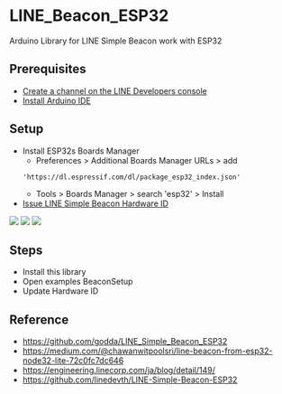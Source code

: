 # LINE_Beacon_ESP32
Arduino Library for LINE Simple Beacon work with ESP32

## Prerequisites
* [Create a channel on the LINE Developers console](https://developers.line.me/en/docs/line-login/getting-started/)
* [Install Arduino IDE](https://www.arduino.cc/en/main/software)

## Setup
* Install ESP32s Boards Manager
    * Preferences > Additional Boards Manager URLs > add
    ```
    'https://dl.espressif.com/dl/package_esp32_index.json'
    ```
    * Tools > Boards Manager > search 'esp32' > Install
* [Issue LINE Simple Beacon Hardware ID](https://admin-official.line.me/beacon/register)
<img src="https://user-images.githubusercontent.com/30001185/50584877-afe5a900-0ea4-11e9-9130-69c3c893a301.png" />
<img src="https://user-images.githubusercontent.com/30001185/50584907-e3283800-0ea4-11e9-8f3f-6645e1797785.png" />
<img src="https://user-images.githubusercontent.com/30001185/50584909-e7545580-0ea4-11e9-97f2-063cfb1bfd8d.png" />


## Steps
* Install this library
* Open examples BeaconSetup
* Update Hardware ID


## Reference
* https://github.com/godda/LINE_Simple_Beacon_ESP32
* https://medium.com/@chawanwitpoolsri/line-beacon-from-esp32-node32-lite-72c0fc7dc646
* https://engineering.linecorp.com/ja/blog/detail/149/
* https://github.com/linedevth/LINE-Simple-Beacon-ESP32
